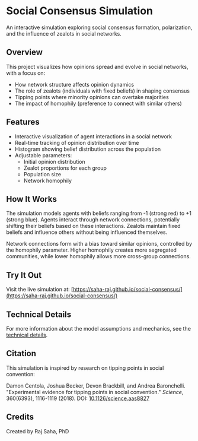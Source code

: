 # Social Consensus Simulation

An interactive simulation exploring social consensus formation, polarization, and the influence of zealots in social networks.

## Overview

This project visualizes how opinions spread and evolve in social networks, with a focus on:

- How network structure affects opinion dynamics
- The role of zealots (individuals with fixed beliefs) in shaping consensus
- Tipping points where minority opinions can overtake majorities
- The impact of homophily (preference to connect with similar others)

## Features

- Interactive visualization of agent interactions in a social network
- Real-time tracking of opinion distribution over time
- Histogram showing belief distribution across the population
- Adjustable parameters:
  - Initial opinion distribution
  - Zealot proportions for each group
  - Population size
  - Network homophily

## How It Works

The simulation models agents with beliefs ranging from -1 (strong red) to +1 (strong blue). Agents interact through network connections, potentially shifting their beliefs based on these interactions. Zealots maintain fixed beliefs and influence others without being influenced themselves.

Network connections form with a bias toward similar opinions, controlled by the homophily parameter. Higher homophily creates more segregated communities, while lower homophily allows more cross-group connections.

## Try It Out

Visit the live simulation at: [https://saha-raj.github.io/social-consensus/](https://saha-raj.github.io/social-consensus/)

## Technical Details

For more information about the model assumptions and mechanics, see the [technical details](docs/technical_details.md).

## Citation

This simulation is inspired by research on tipping points in social convention:

Damon Centola, Joshua Becker, Devon Brackbill, and Andrea Baronchelli. "Experimental evidence for tipping points in social convention." *Science*, 360(6393), 1116-1119 (2018). DOI: [10.1126/science.aas8827](https://doi.org/10.1126/science.aas8827)

## Credits

Created by Raj Saha, PhD 